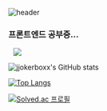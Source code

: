 ![header](https://capsule-render.vercel.app/api?type=waving&color=auto&height=300&section=header&text=Kyle%20Lee's%20Github&fontSize=90)

### 프론트엔드 공부중...
<p>
    <a href="https://velog.io/@whzjqkrtm12">
        <img 
            src="http://img.shields.io/badge/-9bd6a8?style=flat&logo=Vector Logo Zone&link=https://velog.io/@whzjqkrtm12"
            style="height : auto; margin-left : 10px; margin-right : 10px;"/>
    </a>
</p>

![jjokerboxx's GitHub stats](https://github-readme-stats.vercel.app/api?username=jjokerboxx&show_icons=true&theme=dark)

[![Top Langs](https://github-readme-stats.vercel.app/api/top-langs/?username=jjokerboxx&layout=compact&theme=dark&langs_count=5)](https://github.com/anuraghazra/github-readme-stats)


[![Solved.ac 프로필](http://mazassumnida.wtf/api/v2/generate_badge?boj=whzjqkrtm12)](https://solved.ac/whzjqkrtm12)
<!--
**jjokerboxx/jjokerboxx** is a ✨ _special_ ✨ repository because its `README.md` (this file) appears on your GitHub profile.

Here are some ideas to get you started:

- 🔭 I’m currently working on ...
- 🌱 I’m currently learning ...
- 👯 I’m looking to collaborate on ...
- 🤔 I’m looking for help with ...
- 💬 Ask me about ...
- 📫 How to reach me: ...
- 😄 Pronouns: ...
- ⚡ Fun fact: ...
-->
